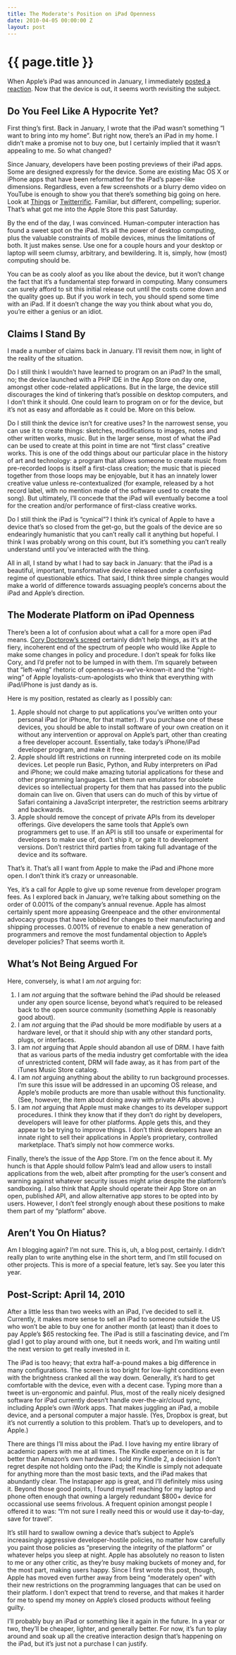 ```yaml
---
title: The Moderate's Position on iPad Openness
date: 2010-04-05 00:00:00 Z
layout: post
---
```


{{ page.title }}
================

When Apple’s iPad was announced in January, I immediately [posted a reaction](http://al3x.net/2010/01/28/ipad.html). Now that the device is out, it seems worth revisiting the subject.

Do You Feel Like A Hypocrite Yet?
---------------------------------

First thing’s first. Back in January, I wrote that the iPad wasn’t something “I want to bring into my home”. But right now, there’s an iPad in my home. I didn’t make a promise not to buy one, but I certainly implied that it wasn’t appealing to me. So what changed?

Since January, developers have been posting previews of their iPad apps. Some are designed expressly for the device. Some are existing Mac OS X or iPhone apps that have been reformatted for the iPad’s paper-like dimensions. Regardless, even a few screenshots or a blurry demo video on YouTube is enough to show you that there’s something big going on here. Look at [Things](http://culturedcode.com/things/ipad/) or [Twitterrific](http://twitterrific.com/ipad). Familiar, but different, compelling; superior. That’s what got me into the Apple Store this past Saturday.

By the end of the day, I was convinced. Human-computer interaction has found a sweet spot on the iPad. It’s all the power of desktop computing, plus the valuable constraints of mobile devices, minus the limitations of both. It just makes sense. Use one for a couple hours and your desktop or laptop will seem clumsy, arbitrary, and bewildering. It is, simply, how (most) computing should be.

You can be as cooly aloof as you like about the device, but it won’t change the fact that it’s a fundamental step forward in computing. Many consumers can surely afford to sit this initial release out until the costs come down and the quality goes up. But if you work in tech, you should spend some time with an iPad. If it doesn’t change the way you think about what you do, you’re either a genius or an idiot.

Claims I Stand By
-----------------

I made a number of claims back in January. I’ll revisit them now, in light of the reality of the situation.

Do I still think I wouldn’t have learned to program on an iPad? In the small, no; the device launched with a PHP IDE in the App Store on day one, amongst other code-related applications. But in the large, the device still discourages the kind of tinkering that’s possible on desktop computers, and I don’t think it should. One could learn to program on or for the device, but it’s not as easy and affordable as it could be. More on this below.

Do I still think the device isn’t for creative uses? In the narrowest sense, you can use it to create things: sketches, modifications to images, notes and other written works, music. But in the larger sense, most of what the iPad can be used to create at this point in time are not “first class” creative works. This is one of the odd things about our particular place in the history of art and technology: a program that allows someone to create music from pre-recorded loops is itself a first-class creation; the music that is pieced together from those loops may be enjoyable, but it has an innately lower creative value unless re-contextualized (for example, released by a hot record label, with no mention made of the software used to create the song). But ultimately, I’ll concede that the iPad will eventually become a tool for the creation and/or performance of first-class creative works.

Do I still think the iPad is “cynical”? I think it’s cynical of Apple to have a device that’s so closed from the get-go, but the goals of the device are so endearingly humanistic that you can’t really call it anything but hopeful. I think I was probably wrong on this count, but it’s something you can’t really understand until you’ve interacted with the thing.

All in all, I stand by what I had to say back in January: that the iPad is a beautiful, important, transformative device released under a confusing regime of questionable ethics. That said, I think three simple changes would make a world of difference towards assuaging people’s concerns about the iPad and Apple’s direction.

The Moderate Platform on iPad Openness
--------------------------------------

There’s been a lot of confusion about what a call for a more open iPad means. [Cory Doctorow’s screed](http://www.boingboing.net/2010/04/02/why-i-wont-buy-an-ipad-and-think-you-shouldnt-either.html) certainly didn’t help things, as it’s at the fiery, incoherent end of the spectrum of people who would like Apple to make some changes in policy and procedure. I don’t speak for folks like Cory, and I’d prefer not to be lumped in with them. I’m squarely between that “left-wing” rhetoric of openness-as-we’ve-known-it and the “right-wing” of Apple loyalists-cum-apologists who think that everything with iPad/iPhone is just dandy as is.

Here is my position, restated as clearly as I possibly can:

1.  Apple should not charge to put applications you’ve written onto your personal iPad (or iPhone, for that matter). If you purchase one of these devices, you should be able to install software of your own creation on it without any intervention or approval on Apple’s part, other than creating a free developer account. Essentially, take today’s iPhone/iPad developer program, and make it free.
2.  Apple should lift restrictions on running interpreted code on its mobile devices. Let people run Basic, Python, and Ruby interpreters on iPad and iPhone; we could make amazing tutorial applications for these and other programming languages. Let them run emulators for obsolete devices so intellectual property for them that has passed into the public domain can live on. Given that users can do much of this by virtue of Safari containing a JavaScript interpreter, the restriction seems arbitrary and backwards.
3.  Apple should remove the concept of private APIs from its developer offerings. Give developers the same tools that Apple’s own programmers get to use. If an API is still too unsafe or experimental for developers to make use of, don’t ship it, or gate it to development versions. Don’t restrict third parties from taking full advantage of the device and its software.

That’s it. That’s all I want from Apple to make the iPad and iPhone more open. I don’t think it’s crazy or unreasonable.

Yes, it’s a call for Apple to give up some revenue from developer program fees. As I explored back in January, we’re talking about something on the order of 0.001% of the company’s annual revenue. Apple has almost certainly spent more appeasing Greenpeace and the other environmental advocacy groups that have lobbied for changes to their manufacturing and shipping processes. 0.001% of revenue to enable a new generation of programmers and remove the most fundamental objection to Apple’s developer policies? That seems worth it.

What’s Not Being Argued For
---------------------------

Here, conversely, is what I am *not* arguing for:

1.  I am *not* arguing that the software behind the iPad should be released under any open source license, beyond what’s required to be released back to the open source community (something Apple is reasonably good about).
2.  I am *not* arguing that the iPad should be more modifiable by users at a hardware level, or that it should ship with any other standard ports, plugs, or interfaces.
3.  I am *not* arguing that Apple should abandon all use of DRM. I have faith that as various parts of the media industry get comfortable with the idea of unrestricted content, DRM will fade away, as it has from part of the iTunes Music Store catalog.
4.  I am *not* arguing anything about the ability to run background processes. I’m sure this issue will be addressed in an upcoming OS release, and Apple’s mobile products are more than usable without this functionality. (See, however, the item about doing away with private APIs above.)
5.  I am *not* arguing that Apple must make changes to its developer support procedures. I think they know that if they don’t do right by developers, developers will leave for other platforms. Apple gets this, and they appear to be trying to improve things. I don’t think developers have an innate right to sell their applications in Apple’s proprietary, controlled marketplace. That’s simply not how commerce works.

Finally, there’s the issue of the App Store. I’m on the fence about it. My hunch is that Apple should follow Palm’s lead and allow users to install applications from the web, albeit after prompting for the user’s consent and warning against whatever security issues might arise despite the platform’s sandboxing. I also think that Apple should operate their App Store on an open, published API, and allow alternative app stores to be opted into by users. However, I don’t feel strongly enough about these positions to make them part of my “platform” above.

Aren’t You On Hiatus?
---------------------

Am I blogging again? I’m not sure. This is, uh, a blog post, certainly. I didn’t really plan to write anything else in the short term, and I’m still focused on other projects. This is more of a special feature, let’s say. See you later this year.

Post-Script: April 14, 2010
---------------------------

After a little less than two weeks with an iPad, I’ve decided to sell it. Currently, it makes more sense to sell an iPad to someone outside the US who won’t be able to buy one for another month (at least) than it does to pay Apple’s $65 restocking fee. The iPad is still a fascinating device, and I’m glad I got to play around with one, but it needs work, and I’m waiting until the next version to get really invested in it.

The iPad is too heavy; that extra half-a-pound makes a big difference in many configurations. The screen is too bright for low-light conditions even with the brightness cranked all the way down. Generally, it’s hard to get comfortable with the device, even with a decent case. Typing more than a tweet is un-ergonomic and painful. Plus, most of the really nicely designed software for iPad currently doesn’t handle over-the-air/cloud sync, including Apple’s own iWork apps. That makes juggling an iPad, a mobile device, and a personal computer a major hassle. (Yes, Dropbox is great, but it’s not currently a solution to this problem. That’s up to developers, and to Apple.)

There are things I’ll miss about the iPad. I love having my entire library of academic papers with me at all times. The Kindle experience on it is far better than Amazon’s own hardware. I sold my Kindle 2, a decision I don’t regret despite not holding onto the iPad; the Kindle is simply not adequate for anything more than the most basic texts, and the iPad makes that abundantly clear. The Instapaper app is great, and I’ll definitely miss using it. Beyond those good points, I found myself reaching for my laptop and phone often enough that owning a largely redundant $800+ device for occassional use seems frivolous. A frequent opinion amongst people I offered it to was: “I’m not sure I really need this or would use it day-to-day, save for travel”.

It’s still hard to swallow owning a device that’s subject to Apple’s increasingly aggressive developer-hostile policies, no matter how carefully you paint those policies as “preserving the integrity of the platform” or whatever helps you sleep at night. Apple has absolutely no reason to listen to me or any other critic, as they’re busy making buckets of money and, for the most part, making users happy. Since I first wrote this post, though, Apple has moved even further away from being “moderately open” with their new restrictions on the programming languages that can be used on their platform. I don’t expect that trend to reverse, and that makes it harder for me to spend my money on Apple’s closed products without feeling guilty.

I’ll probably buy an iPad or something like it again in the future. In a year or two, they’ll be cheaper, lighter, and generally better. For now, it’s fun to play around and soak up all the creative interaction design that’s happening on the iPad, but it’s just not a purchase I can justify.
